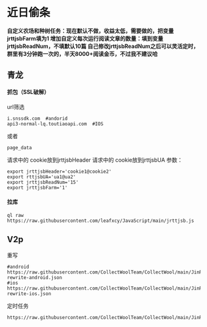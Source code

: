 # 近日偷条
**自定义农场和种树任务：现在默认不做，收益太低，需要做的，把变量jrttjsbFarm填为1
增加自定义每次运行阅读文章的数量：填到变量jrttjsbReadNum，不填默认10篇
自己修改jrttjsbReadNum之后可以灵活定时，群里有3分钟跑一次的，半天8000+阅读金币，不过我不建议哈**
## 青龙
#### 抓包（SSL破解）
url筛选
```
i.snssdk.com  #andorid
api3-normal-lq.toutiaoapi.com  #IOS
```
或者
```
page_data
```
请求中的 cookie放到jrttjsbHeader
请求中的 cookie放到jrttjsbUA
参数：
```
export jrttjsbHeader='cookie1@cookie2'
export rttjsbUA='ua1@ua2'
export jrttjsbReadNum='15'
export jrttjsbFarm='1'
```
#### 拉库
```
ql raw https://raw.githubusercontent.com/leafxcy/JavaScript/main/jrttjsb.js
```

## V2p
重写
```
#android
https://raw.githubusercontent.com/CollectWoolTeam/CollectWool/main/JinRiTouTiao/jrttjsb-rewrite-android.json
#ios
https://raw.githubusercontent.com/CollectWoolTeam/CollectWool/main/JinRiTouTiao/jrttjsb-rewrite-ios.json
```
定时任务
```
https://raw.githubusercontent.com/CollectWoolTeam/CollectWool/main/JinRiTouTiao/jrttjsb_cron.json
```
